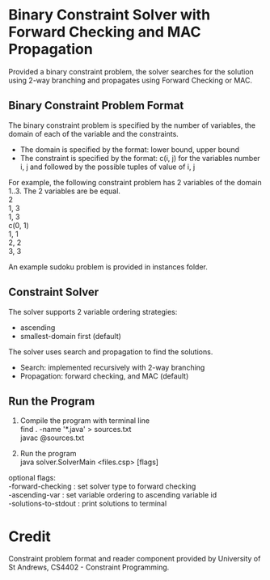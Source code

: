 # Binary Constraint Solver with Forward Checking and MAC Propagation
Provided a binary constraint problem, the solver searches for the solution using 2-way branching and propagates using Forward Checking or MAC.


## Binary Constraint Problem Format
The binary constraint problem is specified by the number of variables, the domain of each of the variable and the constraints. 
- The domain is specified by the format: lower bound, upper bound
- The constraint is specified by the format: c(i, j) for the variables number i, j and followed by the possible tuples of value of i, j

For example, the following constraint problem has 2 variables of the domain 1..3. The 2 variables are be equal.\
2\
1, 3\
1, 3\
c(0, 1)\
1, 1\
2, 2\
3, 3

An example sudoku problem is provided in instances folder.

## Constraint Solver
The solver supports 2 variable ordering strategies: 
- ascending
- smallest-domain first (default)

The solver uses search and propagation to find the solutions.
- Search: implemented recursively with 2-way branching
- Propagation: forward checking, and MAC (default)
    
## Run the Program
1. Compile the program with terminal line\
find . -name '*.java' > sources.txt\
javac @sources.txt

2. Run the program\
java solver.SolverMain <files.csp> [flags]
    
optional flags:\
    -forward-checking : set solver type to forward checking\
    -ascending-var : set variable ordering to ascending variable id\
    -solutions-to-stdout : print solutions to terminal
    
    
# Credit
Constraint problem format and reader component provided by University of St Andrews, CS4402 - Constraint Programming.
